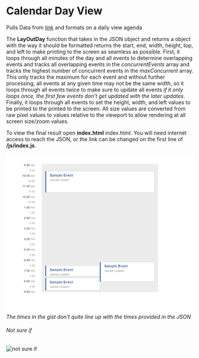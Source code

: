 # Calendar Day View


Pulls Data from [link](https://appcues-interviews.firebaseio.com/calendar/events.json) and formats on a daily view agenda

The **LayOutDay** function that takes in the JSON object and returns a object with the way it should be formatted returns the start, end, width, height, top, and left to make printing to the screen as seamless as possible. First, it loops through all minutes of the day and all events to determine overlapping events and tracks all overlapping events in the _concurrentEvents_ array and tracks the highest number of concurrent events in the _maxConcurrent_ array. This only tracks the maximum for each event and without further processing, all events at any given time may not be the same width, so it loops through all events twice to make sure to update all events _if it only loops once, the first few events don't get updated with the later updates_. Finally, it loops through all events to set the height, width, and left values to be printed to the printed to the screen. All size values are converted from raw pixel values to values relative to the viewport to allow rendering at all screen size/zoom values.

To view the final result open **index.html** index.html</a>. You will need internet access to reach the JSON, or the link can be changed on the first line of **/js/index.js**.


![Demo layout](screenshot.png)
 _The times in the gist don't quite line up with the times provided in the JSON_


###### Not sure if
![not sure if](https://media.giphy.com/media/3ornka9rAaKRA2Rkac/giphy.gif)  
